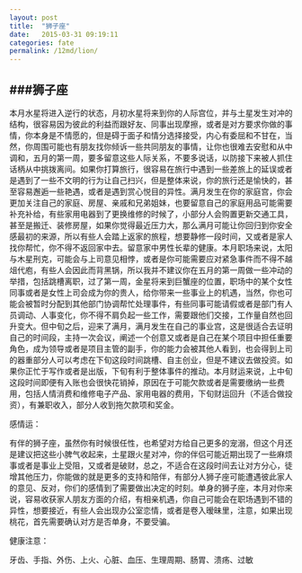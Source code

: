 ```yaml
---
layout: post
title:  "狮子座"
date:   2015-03-31 09:19:11
categories: fate
permalink: /12md/lion/
---
```


###狮子座
---

本月水星将进入逆行的状态，月初水星将来到你的人际宫位，并与土星发生对冲的结构，很容易因为彼此的利益而跟好友、同事出现摩擦，或者是对方要求你做的事情，你本身是不情愿的，但是碍于面子和情分选择接受，内心有委屈和不甘在，当然，你周围可能也有朋友找你倾诉一些共同朋友的事情，让你也很难去安慰和从中调和，五月的第一周，要多留意这些人际关系，不要多说话，以防接下来被人抓住话柄从中挑拨离间。如果你打算旅行，很容易在旅行中遇到一些差旅上的延误或者是遇到了一些不文明的行为让自己扫兴，但是整体来说，你的旅行还是愉快的，甚至容易邂逅一些艳遇，或者是遇到赏心悦目的异性。满月发生在你的家庭宫，你会更加关注自己的家庭、房屋、亲戚和兄弟姐妹，也要留意自己的家庭用品可能需要补充补给，有些家用电器到了更换维修的时候了，小部分人会购置更新交通工具，甚至是搬迁、装修房屋，如果你觉得最近压力大，那么满月可能让你回归到你安全感最初的来源，所以有些人会踏上返家的旅程，想要静修一段时间，又或者是家人找你帮忙，你不得不返回家中去。留意家中男性长辈的健康。本月职场来说，太阳与木星刑克，可能会与上司意见相悖，或者是你可能需要应对紧急事件而不得不越俎代庖，有些人会因此而背黑锅，所以我并不建议你在五月的第一周做一些冲动的举措，包括跳槽离职，过了第一周，金星将来到巨蟹座的位置，职场中的某个女性同事或者是女性上司会成为你的贵人，给你带来一些事业上的机遇，当然，你也可能会被暂时分配到其他部门协调帮忙处理事件，有些同事可能请假或者是部门有人员调动、人事变化，你不得不肩负起一些工作，需要跟他们交接，工作量自然也回升变大。但中旬之后，迎来了满月，满月发生在自己的事业宫，这是很适合去证明自己的时间段，主持一次会议，阐述一个创意又或者是自己在某个项目中担任重要角色，成为领导或者是项目主管的副手，你的能力会被其他人看到，也会得到上司的器重部分人可以考虑在下旬这段时间跳槽、自主创业，但是不建议去做投资。如果你正忙于写作或者是出版，下旬有利于整体事件的推动。本月财运来说，上中旬这段时间即便有入账也会很快花销掉，原因在于可能欠款或者是需要缴纳一些费用，包括人情消费和维修电子产品、家用电器的费用，下旬财运回升（不适合做投资），有兼职收入，部分人收到拖欠款项和奖金。

感情运：

有伴的狮子座，虽然你有时候很任性，也希望对方给自己更多的宠溺，但这个月还是建议把这些小脾气收起来，土星跟火星对冲，你的伴侣可能近期出现了一些麻烦事或者是事业上受阻，又或者是破财，总之，不适合在这段时间去让对方分心，徒增其他压力，你能做的就是更多的支持和陪伴，有部分人狮子座可能遭遇彼此家人的意见、反对，你们的感情到了需要做出决定的时刻。单身的狮子座，本月对你来说，容易收获家人朋友方面的介绍，有相亲机遇，你自己可能会在职场遇到不错的异性，想要接近，有些人会出现办公室恋情，或者是卷入暧昧里，注意，如果出现桃花，首先需要确认对方是否单身，不要受骗。

健康注意：

牙齿、手指、外伤、上火、心脏、血压、生理周期、肠胃、溃疡、过敏